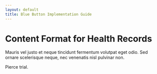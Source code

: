 ```yaml
---
layout: default
title: Blue Button Implementation Guide
---
```


# Content Format for Health Records

Mauris vel justo et neque tincidunt fermentum volutpat eget odio. Sed ornare scelerisque neque, nec venenatis nisl pulvinar non.

Pierce trial.